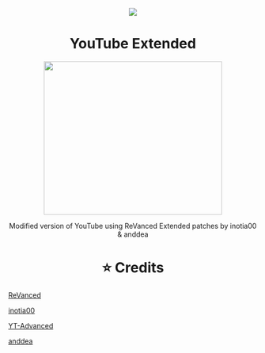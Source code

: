 <a href="https://visitcount.itsvg.in">
  <p align="center"><img src ="https://visitcount.itsvg.in/api?id=STEK1337&label=Visitors&color=12&icon=0&pretty=false" />
</a>

<h1 align="center">YouTube Extended</h1>

<p align="center">
  <img width="360" height="310" src="https://i.ibb.co/ts2GMG1/unnamed.png">
</p>

<p align="center">
Modified version of YouTube using ReVanced Extended patches by inotia00 & anddea
</p>

<h1 align="center">⭐ Credits</h1>

[ReVanced](https://github.com/revanced)

[inotia00](https://github.com/inotia00)

[YT-Advanced](https://github.com/YT-Advanced)

[anddea](https://github.com/anddea)
